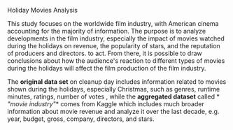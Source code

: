 Holiday Movies Analysis

This study focuses on the worldwide film industry, with American cinema accounting for the majority of information. The purpose is to analyze developments in the film industry, especially the impact of movies watched during the holidays on revenue, the popularity of stars, and the reputation of producers and directors. to act. From there, it is possible to draw conclusions about how the audience's reaction to different types of movies during the holidays will affect the film production of the film industry.

The **original data set** on cleanup day includes information related to movies shown during the holidays, especially Christmas, such as genres, runtime minutes, ratings, number of votes , while the **aggregated dataset** called * *"movie industry"** comes from Kaggle which includes much broader information about movie revenue and analyze it over the last decade, e.g. year, budget, gross, company, directors, and stars.

